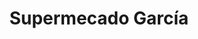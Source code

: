 ---
title: "Supermecado García"
url: /general-jose-de-san-martin/supermecado-garcia/
shop: Supermarkt
---